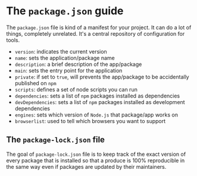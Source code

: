 # The `package.json` guide

The `package.json` file is kind of a manifest for your project. It can do a lot of things, completely unrelated. It's a central repository of configuration for tools.

- `version`: indicates the current version
- `name`: sets the application/package name
- `description`: a brief description of the app/package
- `main`: sets the entry point for the application
- `private`: if set to `true`, will prevents the app/package to be accidentally published on `npm`
- `scripts`: defines a set of node scripts you can run
- `dependencies`: sets a list of `npm` packages installed as dependencies
- `devDependencies`: sets a list of `npm` packages installed as development dependencies
- `engines`: sets which version of `Node.js` that package/app works on
- `browserlist`: used to tell which browsers you want to support

## The `package-lock.json` file

The goal of `package-lock.json` file is to keep track of the exact version of every package that is installed so that a produce is 100% reproducible in the same way even if packages are updated by their maintainers.
